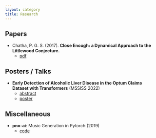 ```yaml
---
layout: category
title: Research
---
```

## Papers

- Chatha, P. G. S. (2017). **Close Enough: a Dynamical Approach to the Littlewood Conjecture.**
    - [pdf](https://digitalcollections.wesleyan.edu/object/ir-2470)

## Posters / Talks

- **Early Detection of Alcoholic Liver Disease in the Optum Claims Dataset with Transformers** (MSSISS 2022)
    - [abstract](/research/mssiss_2022)
    - [poster](https://drive.google.com/file/d/1ctLbQyOJakmC-S9EHK1vHvJe4yTxr2fg/view?usp=sharing)


## Miscellaneous

- **pno-ai**: Music Generation in Pytorch (2019) 
    - [code](https://github.com/chathasphere/pno-ai)